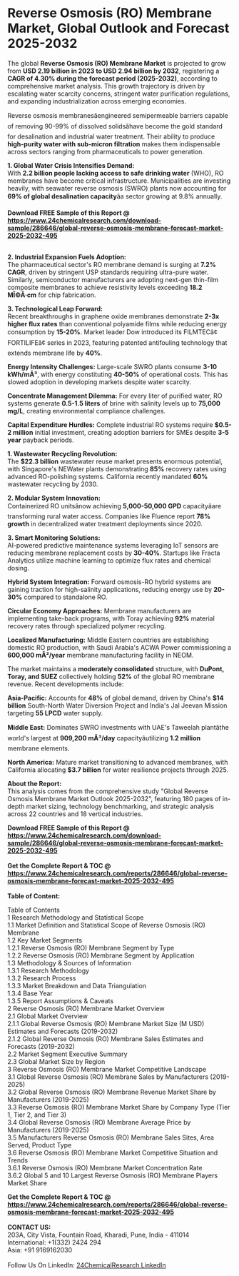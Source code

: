 <h1>Reverse Osmosis (RO) Membrane Market, Global Outlook and Forecast 2025-2032</h1><p>The global <strong>Reverse Osmosis (RO) Membrane Market</strong> is projected to grow from <strong>USD 2.19 billion in 2023 to USD 2.94 billion by 2032</strong>, registering a <strong>CAGR of 4.30% during the forecast period (2025-2032)</strong>, according to comprehensive market analysis. This growth trajectory is driven by escalating water scarcity concerns, stringent water purification regulations, and expanding industrialization across emerging economies.</p><p>Reverse osmosis membranesâengineered semipermeable barriers capable of removing 90-99% of dissolved solidsâhave become the gold standard for desalination and industrial water treatment. Their ability to produce <strong>high-purity water with sub-micron filtration</strong> makes them indispensable across sectors ranging from pharmaceuticals to power generation.</p><p><strong>1. Global Water Crisis Intensifies Demand:</strong><br>
With <strong>2.2 billion people lacking access to safe drinking water</strong> (WHO), RO membranes have become critical infrastructure. Municipalities are investing heavily, with seawater reverse osmosis (SWRO) plants now accounting for <strong>69% of global desalination capacity</strong>âa sector growing at 9.8% annually.</p><div><b>Download FREE Sample of this Report @ 
            <a href="https://www.24chemicalresearch.com/download-sample/286646/global-reverse-osmosis-membrane-forecast-market-2025-2032-495">
            https://www.24chemicalresearch.com/download-sample/286646/global-reverse-osmosis-membrane-forecast-market-2025-2032-495</a></b></div><br><p><strong>2. Industrial Expansion Fuels Adoption:</strong><br>
The pharmaceutical sector's RO membrane demand is surging at <strong>7.2% CAGR</strong>, driven by stringent USP standards requiring ultra-pure water. Similarly, semiconductor manufacturers are adopting next-gen thin-film composite membranes to achieve resistivity levels exceeding <strong>18.2 MÎ©Â·cm</strong> for chip fabrication.</p><p><strong>3. Technological Leap Forward:</strong><br>
Recent breakthroughs in graphene oxide membranes demonstrate <strong>2-3x higher flux rates</strong> than conventional polyamide films while reducing energy consumption by <strong>15-20%</strong>. Market leader Dow introduced its FILMTECâ¢ FORTILIFEâ¢ series in 2023, featuring patented antifouling technology that extends membrane life by <strong>40%</strong>.</p><p><strong>Energy Intensity Challenges:</strong> Large-scale SWRO plants consume <strong>3-10 kWh/mÂ³</strong>, with energy constituting <strong>40-50%</strong> of operational costs. This has slowed adoption in developing markets despite water scarcity.</p><p><strong>Concentrate Management Dilemma:</strong> For every liter of purified water, RO systems generate <strong>0.5-1.5 liters</strong> of brine with salinity levels up to <strong>75,000 mg/L</strong>, creating environmental compliance challenges.</p><p><strong>Capital Expenditure Hurdles:</strong> Complete industrial RO systems require <strong>$0.5-2 million</strong> initial investment, creating adoption barriers for SMEs despite <strong>3-5 year</strong> payback periods.</p><p><strong>1. Wastewater Recycling Revolution:</strong><br>
The <strong>$22.3 billion</strong> wastewater reuse market presents enormous potential, with Singapore's NEWater plants demonstrating <strong>85%</strong> recovery rates using advanced RO-polishing systems. California recently mandated <strong>60%</strong> wastewater recycling by 2030.</p><p><strong>2. Modular System Innovation:</strong><br>
Containerized RO unitsânow achieving <strong>5,000-50,000 GPD</strong> capacityâare transforming rural water access. Companies like Fluence report <strong>78% growth</strong> in decentralized water treatment deployments since 2020.</p><p><strong>3. Smart Monitoring Solutions:</strong><br>
AI-powered predictive maintenance systems leveraging IoT sensors are reducing membrane replacement costs by <strong>30-40%</strong>. Startups like Fracta Analytics utilize machine learning to optimize flux rates and chemical dosing.</p><p><strong>Hybrid System Integration:</strong> Forward osmosis-RO hybrid systems are gaining traction for high-salinity applications, reducing energy use by <strong>20-30%</strong> compared to standalone RO.</p><p><strong>Circular Economy Approaches:</strong> Membrane manufacturers are implementing take-back programs, with Toray achieving <strong>92%</strong> material recovery rates through specialized polymer recycling.</p><p><strong>Localized Manufacturing:</strong> Middle Eastern countries are establishing domestic RO production, with Saudi Arabia's ACWA Power commissioning a <strong>600,000 mÂ²/year</strong> membrane manufacturing facility in NEOM.</p><p>The market maintains a <strong>moderately consolidated</strong> structure, with <strong>DuPont, Toray, and SUEZ</strong> collectively holding <strong>52%</strong> of the global RO membrane revenue. Recent developments include:</p><p><strong>Asia-Pacific:</strong> Accounts for <strong>48%</strong> of global demand, driven by China's <strong>$14 billion</strong> South-North Water Diversion Project and India's Jal Jeevan Mission targeting <strong>55 LPCD</strong> water supply.</p><p><strong>Middle East:</strong> Dominates SWRO investments with UAE's Taweelah plantâthe world's largest at <strong>909,200 mÂ³/day</strong> capacityâutilizing <strong>1.2 million</strong> membrane elements.</p><p><strong>North America:</strong> Mature market transitioning to advanced membranes, with California allocating <strong>$3.7 billion</strong> for water resilience projects through 2025.</p><p><strong>About the Report:</strong><br>
This analysis comes from the comprehensive study "Global Reverse Osmosis Membrane Market Outlook 2025-2032", featuring 180 pages of in-depth market sizing, technology benchmarking, and strategic analysis across 22 countries and 18 vertical industries.</p><div><b>Download FREE Sample of this Report @ 
            <a href="https://www.24chemicalresearch.com/download-sample/286646/global-reverse-osmosis-membrane-forecast-market-2025-2032-495">
            https://www.24chemicalresearch.com/download-sample/286646/global-reverse-osmosis-membrane-forecast-market-2025-2032-495</a></b></div><br><div><b>Get the Complete Report & TOC @ 
            <a href="https://www.24chemicalresearch.com/reports/286646/global-reverse-osmosis-membrane-forecast-market-2025-2032-495">
            https://www.24chemicalresearch.com/reports/286646/global-reverse-osmosis-membrane-forecast-market-2025-2032-495</a></b></div><br>
            <b>Table of Content:</b><p>Table of Contents<br />
1 Research Methodology and Statistical Scope<br />
1.1 Market Definition and Statistical Scope of Reverse Osmosis (RO) Membrane<br />
1.2 Key Market Segments<br />
1.2.1 Reverse Osmosis (RO) Membrane Segment by Type<br />
1.2.2 Reverse Osmosis (RO) Membrane Segment by Application<br />
1.3 Methodology & Sources of Information<br />
1.3.1 Research Methodology<br />
1.3.2 Research Process<br />
1.3.3 Market Breakdown and Data Triangulation<br />
1.3.4 Base Year<br />
1.3.5 Report Assumptions & Caveats<br />
2 Reverse Osmosis (RO) Membrane Market Overview<br />
2.1 Global Market Overview<br />
2.1.1 Global Reverse Osmosis (RO) Membrane Market Size (M USD) Estimates and Forecasts (2019-2032)<br />
2.1.2 Global Reverse Osmosis (RO) Membrane Sales Estimates and Forecasts (2019-2032)<br />
2.2 Market Segment Executive Summary<br />
2.3 Global Market Size by Region<br />
3 Reverse Osmosis (RO) Membrane Market Competitive Landscape<br />
3.1 Global Reverse Osmosis (RO) Membrane Sales by Manufacturers (2019-2025)<br />
3.2 Global Reverse Osmosis (RO) Membrane Revenue Market Share by Manufacturers (2019-2025)<br />
3.3 Reverse Osmosis (RO) Membrane Market Share by Company Type (Tier 1, Tier 2, and Tier 3)<br />
3.4 Global Reverse Osmosis (RO) Membrane Average Price by Manufacturers (2019-2025)<br />
3.5 Manufacturers Reverse Osmosis (RO) Membrane Sales Sites, Area Served, Product Type<br />
3.6 Reverse Osmosis (RO) Membrane Market Competitive Situation and Trends<br />
3.6.1 Reverse Osmosis (RO) Membrane Market Concentration Rate<br />
3.6.2 Global 5 and 10 Largest Reverse Osmosis (RO) Membrane Players Market Share </p><div><b>Get the Complete Report & TOC @ 
            <a href="https://www.24chemicalresearch.com/reports/286646/global-reverse-osmosis-membrane-forecast-market-2025-2032-495">
            https://www.24chemicalresearch.com/reports/286646/global-reverse-osmosis-membrane-forecast-market-2025-2032-495</a></b></div><br><b>CONTACT US:</b><br>
            203A, City Vista, Fountain Road, Kharadi, Pune, India - 411014<br>
            International: +1(332) 2424 294<br>
            Asia: +91 9169162030 <br><br>
            Follow Us On LinkedIn: <a href="https://www.linkedin.com/company/24chemicalresearch/">24ChemicalResearch LinkedIn</a>